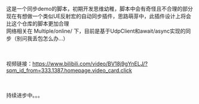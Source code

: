 这是一个同步demo的脚本，初期开发思维幼稚，脚本中会有奇怪且不合理的部分</br>
现在有想做一个类似UE反射宏的自动同步插件，思路萌芽中，此插件设计上将会比这个仓库的脚本更加合理</br>
网络相关在 Multiple/online/ 下，目前是基于UdpClient和await/async实现的同步（别问我丢包怎么办...）</br></br></br>

视频链接：https://www.bilibili.com/video/BV18j9gYnELJ/?spm_id_from=333.1387.homepage.video_card.click</br></br></br>

持续进步中。。。

